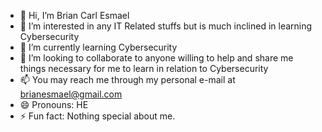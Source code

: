 - 👋 Hi, I’m Brian Carl Esmael
- 👀 I’m interested in any IT Related stuffs but is much inclined in learning Cybersecurity
- 🌱 I’m currently learning Cybersecurity
- 💞️ I’m looking to collaborate to anyone willing to help and share me things necessary for me to learn in relation to Cybersecurity
- 📫 You may reach me through my personal e-mail at brianesmael@gmail.com
- 😄 Pronouns: HE
- ⚡ Fun fact: Nothing special about me.

<!---
brianesmael/brianesmael is a ✨ special ✨ repository because its `README.md` (this file) appears on your GitHub profile.
You can click the Preview link to take a look at your changes.
--->
